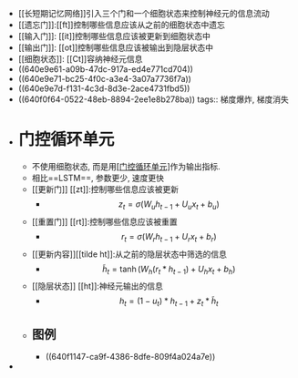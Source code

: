 - [[长短期记忆网络]]引入三个门和一个细胞状态来控制神经元的信息流动
- [[遗忘门]]:[[ft]]控制哪些信息应该从之前的细胞状态中遗忘
- [[输入门]]: [[it]]控制哪些信息应该被更新到细胞状态中
- [[输出门]]: [[ot]]控制哪些信息应该被输出到隐层状态中
- [[细胞状态]]: [[Ct]]容纳神经元信息
- ((640e9e61-a09b-47dc-917a-ed4e771cd704))
- ((640e9e71-bc25-4f0c-a3e4-3a07a7736f7a))
- ((640e9e7d-f131-4c3d-8d3e-2ace4731fbd5))
- ((640f0f64-0522-48eb-8894-2ee1e8b278ba))
  tags:: 梯度爆炸, 梯度消失
- # 门控循环单元
	- 不使用细胞状态, 而是用[[门控循环单元]]([[GRU]])作为输出指标.
	- 相比==LSTM==, 参数更少, 速度更快
	- [[更新门]] [[zt]]:控制哪些信息应该被更新
		- $$z_t=\sigma(W_uh_{t-1}+U_ux_t+b_u)$$
	- [[重置门]] [[rt]]:控制哪些信息应该被重置
		- $$r_t=\sigma(W_rh_{t-1}+U_rx_t+b_r)$$
	- [[更新内容]][[tilde ht]]:从之前的隐层状态中筛选的信息
		- $$\tilde{h}_t=\tanh(W_h(r_t*h_{t-1})+U_hx_t+b_h)$$
	- [[隐层状态]] [[ht]]:神经元输出的信息
		- $$h_t=(1-u_t)*h_{t-1}+z_t*\tilde{h}_t$$
	- ## 图例
		- ((640f1147-ca9f-4386-8dfe-809f4a024a7e))
-